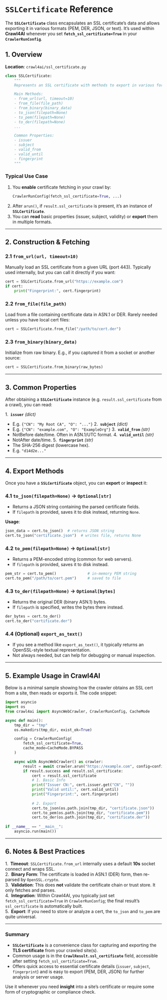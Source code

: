 # `SSLCertificate` Reference

The **`SSLCertificate`** class encapsulates an SSL certificate’s data and allows exporting it in various formats (PEM, DER, JSON, or text). It’s used within **Crawl4AI** whenever you set **`fetch_ssl_certificate=True`** in your **`CrawlerRunConfig`**.  

## 1. Overview

**Location**: `crawl4ai/ssl_certificate.py`

```python
class SSLCertificate:
    """
    Represents an SSL certificate with methods to export in various formats.

    Main Methods:
    - from_url(url, timeout=10)
    - from_file(file_path)
    - from_binary(binary_data)
    - to_json(filepath=None)
    - to_pem(filepath=None)
    - to_der(filepath=None)
    ...

    Common Properties:
    - issuer
    - subject
    - valid_from
    - valid_until
    - fingerprint
    """
```

### Typical Use Case
1. You **enable** certificate fetching in your crawl by:
   ```python
   CrawlerRunConfig(fetch_ssl_certificate=True, ...)
   ```
2. After `arun()`, if `result.ssl_certificate` is present, it’s an instance of **`SSLCertificate`**.  
3. You can **read** basic properties (issuer, subject, validity) or **export** them in multiple formats.

---

## 2. Construction & Fetching

### 2.1 **`from_url(url, timeout=10)`**
Manually load an SSL certificate from a given URL (port 443). Typically used internally, but you can call it directly if you want:

```python
cert = SSLCertificate.from_url("https://example.com")
if cert:
    print("Fingerprint:", cert.fingerprint)
```

### 2.2 **`from_file(file_path)`**
Load from a file containing certificate data in ASN.1 or DER. Rarely needed unless you have local cert files:

```python
cert = SSLCertificate.from_file("/path/to/cert.der")
```

### 2.3 **`from_binary(binary_data)`**
Initialize from raw binary. E.g., if you captured it from a socket or another source:

```python
cert = SSLCertificate.from_binary(raw_bytes)
```

---

## 3. Common Properties

After obtaining a **`SSLCertificate`** instance (e.g. `result.ssl_certificate` from a crawl), you can read:

1. **`issuer`** *(dict)*  
   - E.g. `{"CN": "My Root CA", "O": "..."}`
2. **`subject`** *(dict)*  
   - E.g. `{"CN": "example.com", "O": "ExampleOrg"}`
3. **`valid_from`** *(str)*  
   - NotBefore date/time. Often in ASN.1/UTC format.
4. **`valid_until`** *(str)*  
   - NotAfter date/time.
5. **`fingerprint`** *(str)*  
   - The SHA-256 digest (lowercase hex).  
   - E.g. `"d14d2e..."`

---

## 4. Export Methods

Once you have a **`SSLCertificate`** object, you can **export** or **inspect** it:

### 4.1 **`to_json(filepath=None)` → `Optional[str]`**
- Returns a JSON string containing the parsed certificate fields.  
- If `filepath` is provided, saves it to disk instead, returning `None`.

**Usage**:
```python
json_data = cert.to_json()  # returns JSON string
cert.to_json("certificate.json")  # writes file, returns None
```

### 4.2 **`to_pem(filepath=None)` → `Optional[str]`**
- Returns a PEM-encoded string (common for web servers).  
- If `filepath` is provided, saves it to disk instead.

```python
pem_str = cert.to_pem()              # in-memory PEM string
cert.to_pem("/path/to/cert.pem")     # saved to file
```

### 4.3 **`to_der(filepath=None)` → `Optional[bytes]`**
- Returns the original DER (binary ASN.1) bytes.  
- If `filepath` is specified, writes the bytes there instead.

```python
der_bytes = cert.to_der()
cert.to_der("certificate.der")
```

### 4.4 (Optional) **`export_as_text()`**
- If you see a method like `export_as_text()`, it typically returns an OpenSSL-style textual representation.  
- Not always needed, but can help for debugging or manual inspection.

---

## 5. Example Usage in Crawl4AI

Below is a minimal sample showing how the crawler obtains an SSL cert from a site, then reads or exports it. The code snippet:

```python
import asyncio
import os
from crawl4ai import AsyncWebCrawler, CrawlerRunConfig, CacheMode

async def main():
    tmp_dir = "tmp"
    os.makedirs(tmp_dir, exist_ok=True)

    config = CrawlerRunConfig(
        fetch_ssl_certificate=True,
        cache_mode=CacheMode.BYPASS
    )

    async with AsyncWebCrawler() as crawler:
        result = await crawler.arun("https://example.com", config=config)
        if result.success and result.ssl_certificate:
            cert = result.ssl_certificate
            # 1. Basic Info
            print("Issuer CN:", cert.issuer.get("CN", ""))
            print("Valid until:", cert.valid_until)
            print("Fingerprint:", cert.fingerprint)
            
            # 2. Export
            cert.to_json(os.path.join(tmp_dir, "certificate.json"))
            cert.to_pem(os.path.join(tmp_dir, "certificate.pem"))
            cert.to_der(os.path.join(tmp_dir, "certificate.der"))
    
if __name__ == "__main__":
    asyncio.run(main())
```

---

## 6. Notes & Best Practices

1. **Timeout**: `SSLCertificate.from_url` internally uses a default **10s** socket connect and wraps SSL.  
2. **Binary Form**: The certificate is loaded in ASN.1 (DER) form, then re-parsed by `OpenSSL.crypto`.  
3. **Validation**: This does **not** validate the certificate chain or trust store. It only fetches and parses.  
4. **Integration**: Within Crawl4AI, you typically just set `fetch_ssl_certificate=True` in `CrawlerRunConfig`; the final result’s `ssl_certificate` is automatically built.  
5. **Export**: If you need to store or analyze a cert, the `to_json` and `to_pem` are quite universal.

---

### Summary

- **`SSLCertificate`** is a convenience class for capturing and exporting the **TLS certificate** from your crawled site(s).  
- Common usage is in the **`CrawlResult.ssl_certificate`** field, accessible after setting `fetch_ssl_certificate=True`.  
- Offers quick access to essential certificate details (`issuer`, `subject`, `fingerprint`) and is easy to export (PEM, DER, JSON) for further analysis or server usage.

Use it whenever you need **insight** into a site’s certificate or require some form of cryptographic or compliance check.